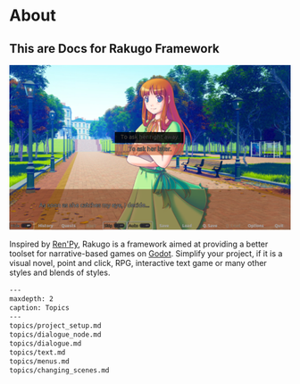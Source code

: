 # About

## This are Docs for Rakugo Framework

![](_images/the_question2.png)

Inspired by [Ren'Py](https://www.renpy.org),
Rakugo is a framework aimed at providing a better
toolset for narrative-based games on
[Godot](https://godotengine.org).
Simplify your project, if it is a visual novel,
point and click, RPG, interactive text game or
many other styles and blends of styles.

```{toctree}
---
maxdepth: 2
caption: Topics
---
topics/project_setup.md
topics/dialogue_node.md
topics/dialogue.md
topics/text.md
topics/menus.md
topics/changing_scenes.md
```
